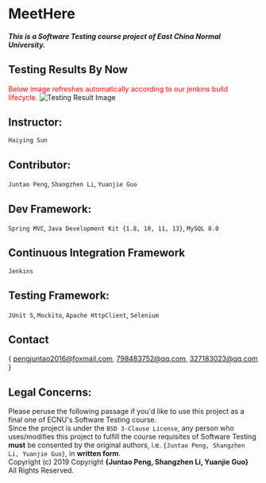 # MeetHere

<h5>This is a Software Testing course project of East China Normal University.</h5>

## Testing Results By Now
<span style="color:red">Below image refreshes automatically according to our jenkins build lifecycle.</span>
![Testing Result Image](http://47.100.94.44:8080/MeetHereTestingStatistic/img/latest0 "Testing Result Image")

## Instructor:        
`Haiying Sun`
## Contributor:       
`Juntao Peng`, `Shangzhen Li`, `Yuanjie Guo`
## Dev Framework:     
`Spring MVC`, `Java Development Kit {1.8, 10, 11, 13}`, `MySQL 8.0`
## Continuous Integration Framework
`Jenkins`
## Testing Framework:
`JUnit 5`, `Mockito`, `Apache HttpClient`, `Selenium`
## Contact
{ pengjuntao2016@foxmail.com, 798483752@qq.com, 327183023@qq.com }
## Legal Concerns:
Please peruse the following passage if you'd like to use this project as a final one of ECNU's Software Testing course. <br>
Since the project is under the `BSD 3-Clause License`, any person who uses/modifies this project to fulfill the course requisites of Software Testing  **must** be consented by the original authors, i.e. `{Juntao Peng, Shangzhen Li, Yuanjie Guo}`, in **written form**.<br>
Copyright (c) 2019 Copyright **{Juntao Peng, Shangzhen Li, Yuanjie Guo}** All Rights Reserved.
